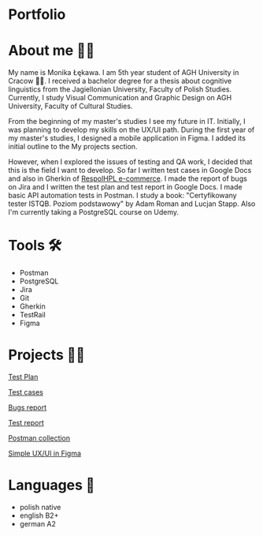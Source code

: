 # Portfolio
# About me 🙋‍♀️
My name is Monika Łękawa. I am 5th year student of AGH University in Cracow 👩‍🎓. I received a bachelor degree for a thesis about cognitive linguistics from the Jagiellonian University, Faculty of Polish Studies. Currently, I study Visual Communication and Graphic Design on AGH University, Faculty of Cultural Studies. 

From the beginning of my master's studies I see my future in IT. Initially, I was planning to develop my skills on the UX/UI path. During the first year of my master's studies, I designed a mobile application in Figma. I added its initial outline to the My projects section. 

However, when I explored the issues of testing and QA work, I decided that this is the field I want to develop. So far I written test cases in Google Docs and also in Gherkin of [RespolHPL e-commerce](https://respolhpl-sklep.pl). I made the report of bugs on Jira and I written the test plan and test report in Google Docs. I made basic API automation tests in Postman. I study a book: "Certyfikowany tester ISTQB. Poziom podstawowy" by Adam Roman and Lucjan Stapp. Also I'm currently taking a PostgreSQL course on Udemy.
# Tools 🛠
- Postman
- PostgreSQL
- Jira
- Git
- Gherkin
- TestRail
- Figma
# Projects 👩‍💻
[Test Plan](https://docs.google.com/document/d/1B5UJg4-eCPm_6FpWQuVMKrK1nj1P-xvUEhQpnnxnzgA/edit)

[Test cases](https://github.com/cynamonia/respol-sklep-gherkin)

[Bugs report](https://docs.google.com/document/d/1Yk8m3P67lX47-z0N-UDBbCtPyitpnpixhf3T04R2rBA/edit)

[Test report](https://docs.google.com/document/d/1TCaJi_TvUCyPrwXSRYFAxiZEzSNc0_qMCeDuZnV_sK4/edit)

[Postman collection](https://github.com/cynamonia/portfolio/blob/d65e29c62369b32d4a180ff135ef6de4d3b00dbe/RespolHPL%20API%20testing.postman_collection.json)

[Simple UX/UI in Figma](https://www.figma.com/file/NEC3SKjTlGM8lvjmgpOCzc/Untitled?type=design&node-id=0%3A1&mode=design&t=K0mpwiXbGNZMC3zS-1)
# Languages 💬
- polish native
- english B2+
- german A2
